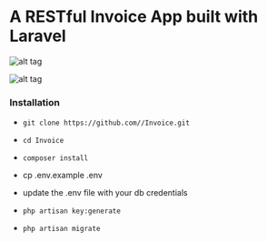 # A RESTful Invoice App built with Laravel


![alt tag](https://github.com//Invoice/raw/master/img-1.png)

![alt tag](https://github.com//Invoice/raw/master/img-2.png)

### Installation
* `git clone https://github.com//Invoice.git`

* `cd Invoice`

* `composer install`

* cp .env.example .env

* update the .env file with your db credentials

* `php artisan key:generate`

* `php artisan migrate`




